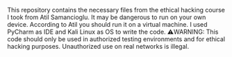 This repository contains the necessary files from the ethical hacking course I took from Atil Samancioglu.
It may be dangerous to run on your own device. According to Atil you should run it on a virtual machine.
I used PyCharm as IDE and Kali Linux as OS to write the code.
⚠️WARNING: This code should only be used in authorized testing environments and for ethical hacking purposes. Unauthorized use on real networks is illegal.
